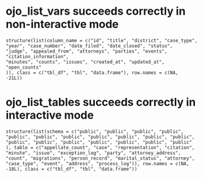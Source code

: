# ojo_list_vars succeeds correctly in non-interactive mode

    structure(list(column_name = c("id", "title", "district", "case_type", 
    "year", "case_number", "date_filed", "date_closed", "status", 
    "judge", "appealed_from", "attorneys", "parties", "events", "citation_information", 
    "minutes", "counts", "issues", "created_at", "updated_at", "open_counts"
    )), class = c("tbl_df", "tbl", "data.frame"), row.names = c(NA, 
    -21L))

# ojo_list_tables succeeds correctly in interactive mode

    structure(list(schema = c("public", "public", "public", "public", 
    "public", "public", "public", "public", "public", "public", "public", 
    "public", "public", "public", "public", "public", "public", "public"
    ), table = c("appellate_count", "case", "representation", "citation", 
    "minute", "issue", "exception_log", "party", "attorney_address", 
    "count", "migrations", "person_record", "marital_status", "attorney", 
    "case_type", "event", "address", "process_log")), row.names = c(NA, 
    -18L), class = c("tbl_df", "tbl", "data.frame"))

